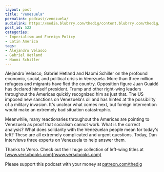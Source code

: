 ```yaml
---
layout: post
title: "Venezuela"
permalink: podcast/venezuela/
audiolink: https://media.blubrry.com/thedig/content.blubrry.com/thedig/The_Dig_-_EP_178_-_Venezuela.mp3
post_id: 522
categories: 
- Imperialism and Foreign Policy
- Latin America
tags: 
- Alejandro Velasco
- Gabriel Hetland
- Naomi Schiller
---
```


Alejandro Velasco, Gabriel Hetland and Naomi Schiller on the profound economic, social, and political crisis in Venezuela. More than three million refugees and migrants have fled the country. Opposition figure Juan Guaidó has declared himself president. Trump and other right-wing leaders throughout the Americas quickly recognized him as just that. The US imposed new sanctions on Venezuela's oil and has hinted at the possibility of a military invasion. It's unclear what comes next, but foreign intervention would make an extremely bad situation catastrophic.

Meanwhile, many reactionaries throughout the Americas are pointing to Venezuela as proof that socialism cannot work. What is the correct analysis? What does solidarity with the Venezuelan people mean for today's left? These are all extremely complicated and urgent questions. Today, Dan interviews three experts on Venezuela to help answer them.

Thanks to Verso. Check out their huge collection of left-wing titles at [www.versobooks.com](www.versobooks.com)

Please support this podcast with your money at [patreon.com/thedig](http://www.patreon.com/TheDig) 